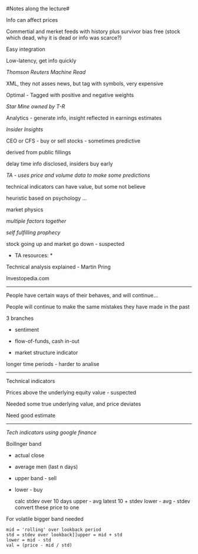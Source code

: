 #Notes along the lecture#

Info can affect  prices

Commertial and merket feeds  with history plus survivor bias free (stock which dead, why it is dead or info was scarce?)

Easy integration

Low-latency, get info quickly

*Thomson Reuters Machine Read*

 XML, they not asses news, but tag with symbols, very expensive

Optimal - Tagged with positive and negative weights

*Star Mine owned by T-R*

Analytics - generate info, insight reflected in earnings estimates

*Insider Insights*

CEO or CFS - buy or sell stocks - sometimes predictive

derived from public fillings

delay time info disclosed, insiders buy early

*TA - uses price and volume data to make some predictions*


technical indicators can have value, but some not believe

heuristic based on psychology ...

market physics

*multiple factors together*

*self fulfilling prophecy*

stock going up and market go down - suspected

* TA resources: *

Technical analysis explained - Martin Pring

Investopedia.com

---

People have certain ways of their behaves, and will continue...

People will continue to make the same mistakes they have made in the past

3 branches

+ sentiment

+ flow-of-funds, cash in-out

+ market structure indicator

longer time periods - harder to analise

---

Technical indicators

Prices above the underlying equity value - suspected

Needed some true underlying value, and price deviates

Need good estimate

---

*Tech indicators using google finance*

Boillnger band
- actual close
- average men (last n days)
- upper band - sell
- lower - buy

    calc stdev over 10 days
    upper - avg latest 10 + stdev
    lower - avg - stdev
    convert these price to one


For volatile bigger band needed

    mid = 'rolling' over lookback period
    std = stdev over lookback]]upper = mid + std
    lower = mid - std
    val = (price - mid / std)



